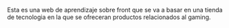 Esta es una web de aprendizaje sobre front que se va a basar en una tienda de tecnologia en la que se ofreceran productos relacionados al gaming.
